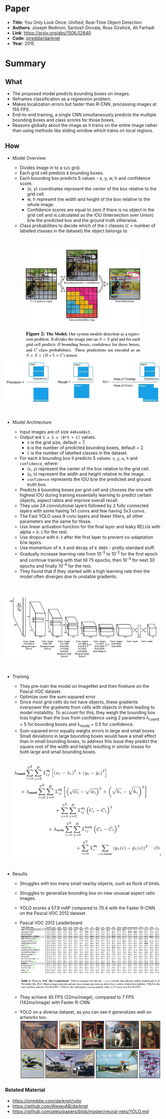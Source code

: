 # Paper

- **Title**: You Only Look Once: Unified, Real-Time Object Detection
- **Authors**: Joseph Redmon, Santosh Divvala, Ross Girshick, Ali Farhadi
- **Link**: https://arxiv.org/abs/1506.02640
- **Code**: [pjreddie/darknet](https://github.com/pjreddie/darknet)
- **Year**: 2015

# Summary

## What

- The proposed model predicts bounding boxes on images.
- Reframes classification as a regression problem.
- Makes localization errors but faster than R-CNN, processing images at 155 FPS.
- End-to-end training, a single CNN simultaneously predicts the multiple bounding boxes and class
  scores for those boxes.
- Reasons globally about the image as it trains on the entire image rather than using methods like
  sliding window
  which trains on local regions.

## How

- Model Overview

  - Divides image in to a `SxS` grid.
  - Each grid cell predicts `B` bounding boxes.
  - Each bounding box predicts 5 values - x, y, w, h and confidence score.
    - (x, y) coordinates represent the center of the box relative to the grid cell.
    - w, h represent the width and height of the box relative to the whole image.
    - Confidence scores are equal to zero if there is no object in the grid cell and is
      calculated as the IOU
      (Intersection over Union) b/w the predicted box and the ground truth otherwise.
  - Class probabilities to decide which of the `C` classes (`C` = number of labelled classes in
    the dataset) the object belongs to.

<br>
<p align="center">
<img src="images/yolo/overview.png" alt="Overview">
<img src="images/yolo/iou.jpeg" alt="IOU">
</p>
<br>

- Model Architecture

  - Input images are of size `448x448x3`.
  - Output are `S x S x (B*5 + C)` values.
    - `S` is the grid size, default = 7.
    - `B` is the number of predicted bounding boxes, default = 2.
    - `C` is the number of labelled classes in the dataset.
  - For each `B` bounding box it predicts 5 values: `x`, `y`, `w`, `h` and `confidence`, where:
    - (`x`, `y`) represent the center of the box relative to the grid cell.
    - (`w`, `h`) represent the width and height relative to the image.
    - `confidence` represents the IOU b/w the predicted and ground truth box.
  - Predicts `B` bounding boxes per grid cell and chooses the one with highest IOU during training
    essentially learning to predict certain objects, aspect ratios and improve overall recall.
  - They use 24 convolutional layers followed by 2 fully connected layers with some having 1x1 convs and few having 3x3 convs.
  - The Fast YOLO uses 9 conv layers and fewer filters, all other parameters are the same for those.
  - Use linear activation function for the final layer and leaky RELUs with alpha = `0.1` for the rest.
  - Use dropout with `0.5` after the first layer to prevent co-adaptation b/w layers.
  - Use momentum of `0.9` and decay of `0.0005` - pretty standard stuff.
  - Gradually increase learning rate from 10<sup>-3</sup> to 10<sup>-2</sup> for the first epoch
    and continue training with that till 75 epochs, then 10<sup>-3</sup> for next 30 epochs and
    finally 10<sup>-4</sup> for the rest.
  - They found that if they started with a high learning rate then the model often diverges due to unstable gradients.

<br>
<p align="center">
<img src="images/yolo/architecture.png" alt="Architecture">
</p>
<br>

- Training

  - They pre-train the model on ImageNet and then finetune on the Pascal VOC dataset.
  - Optimize over the sum-squared error
  - Since most grid cells do not have objects, these gradients overpower the gradients from cells
    with objects in them leading to model instability. To account for this, they weigh the
    bounding box loss higher than the loss from confidence using 2 parameters λ<sub>coord</sub> =
    5 for bounding boxes and λ<sub>noobj</sub> = 0.5 for confidence.
  - Sum-squared error equally weighs errors in large and small boxes. Small deviations in large
    bounding boxes would have a small effect than in small bounding boxes, to address this issue
    they predict the square root of the width and height resulting in similar losses for both
    large and small bounding boxes.

  <br>
  <p align="center">
  <img src="images/yolo/loss-func.png" alt="Loss Function">
  </p>
  <br>

- Results

  - Struggles with too many small nearby objects, such as flock of birds.
  - Struggles to generalize bounding box on new unusual aspect ratio images.
  - YOLO scores a 57.9 mAP compared to 70.4 with the Faster R-CNN on the Pascal VOC 2012 dataset.
  - Pascal VOC 2012 Leaderboard
    <img src="images/yolo/leaderboard.png" alt="Leaderboard">

  - They achieve 45 FPS (22ms/image), compared to 7 FPS (142ms/image) with Faster R-CNN.
  - YOLO on a diverse dataset, as you can see it generalizes well on artworks too.
    <img src="images/yolo/results.png" alt="Results">

### Related Material

- https://pjreddie.com/darknet/yolo
- https://github.com/AlexeyAB/darknet
- https://github.com/aleju/papers/blob/master/neural-nets/YOLO.md
